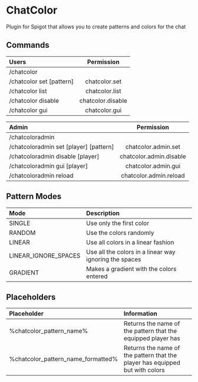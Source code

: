 # ChatColor
Plugin for Spigot that allows you to create patterns and colors for the chat

## Commands

| Users                    | Permission       |
|:-------------------------|:-----------------:|
| /chatcolor               |                   |
| /chatcolor set [pattern] | chatcolor.set     |
| /chatcolor list          | chatcolor.list    |
| /chatcolor disable       | chatcolor.disable |
| /chatcolor gui           | chatcolor.gui     |


| Admin                                  | Permission             |
|:---------------------------------------|:-----------------------:|
| /chatcoloradmin                        |                         |
| /chatcoloradmin set [player] [pattern] | chatcolor.admin.set     |
| /chatcoloradmin disable [player]       | chatcolor.admin.disable |
| /chatcoloradmin gui [player]           | chatcolor.admin.gui     |
| /chatcoloradmin reload                 | chatcolor.admin.reload  |

## Pattern Modes

| Mode                 | Description                                            |
|:---------------------|:-------------------------------------------------------|
| SINGLE               | Use only the first color                               |
| RANDOM               | Use the colors randomly                                |
| LINEAR               | Use all colors in a linear fashion                     |
| LINEAR_IGNORE_SPACES | Use all the colors in a linear way ignoring the spaces |
| GRADIENT             | Makes a gradient with the colors entered               |

## Placeholders

| Placeholder                        | Information                                                                  |
|:-----------------------------------|:-----------------------------------------------------------------------------|
| %chatcolor_pattern_name%           | Returns the name of the pattern that the equipped player has                 |
| %chatcolor_pattern_name_formatted% | Returns the name of the pattern that the player has equipped but with colors |

